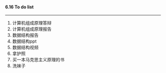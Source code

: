 #### 6.16 To do list

---

1. 计算机组成原理答辩
2. 计算机组成原理报告
3. 数据结构报告
4. 数据结构ppt
5. 数据结构视频
6. 拿护照
7. 买一本马克思主义原理的书
8. 洗袜子
